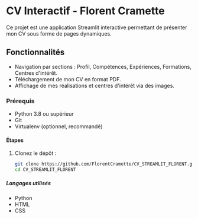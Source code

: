 # CV Interactif - Florent Cramette

Ce projet est une application Streamlit interactive permettant de présenter mon CV sous forme de pages dynamiques.

## Fonctionnalités

- Navigation par sections : Profil, Compétences, Expériences, Formations, Centres d'intérêt.
- Téléchargement de mon CV en format PDF.
- Affichage de mes réalisations et centres d'intérêt via des images.

### Prérequis

- Python 3.8 ou supérieur
- Git
- Virtualenv (optionnel, recommandé)

#### Étapes

1. Clonez le dépôt :
   ```bash
   git clone https://github.com/FlorentCramette/CV_STREAMLIT_FLORENT.git
   cd CV_STREAMLIT_FLORENT
   
##### Langages utilisés
- Python
- HTML
- CSS
